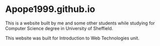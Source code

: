 # Apope1999.github.io

This is a website built by me and some other students while studying for Computer Science degree in University of Sheffield.

This website was built for Introduction to Web Technologies unit.
